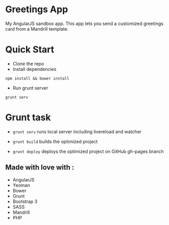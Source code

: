 Greetings App
==============

My AngularJS sandbox app. This app lets you send a customized greetings card from a Mandrill template.



# Quick Start 

* Clone the repo
* Install dependencies
```
npm install && bower install
```
* Run grunt server 
 ```
grunt serv
```

# Grunt task 

- `grunt serv` runs local server including livereload and watcher

- `grunt build` builds the optimized project

- `grunt deploy` deploys the optimized project on GitHub gh-pages branch



## Made with love with :
* AngularJS
* Yeoman 
* Bower 
* Grunt 
* Bootstrap 3
* SASS
* Mandrill
* PHP

